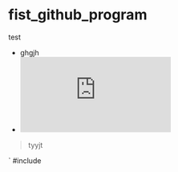 # fist_github_program
test
* ghgjh
* ![123](http:google.com)

> tyyjt

` #include

<!--stackedit_data:
eyJoaXN0b3J5IjpbLTE1NjQ2NzUzNzldfQ==
-->